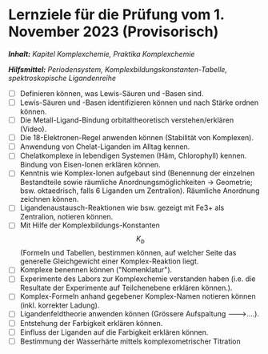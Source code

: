 # Lernziele für die Prüfung vom 1. November 2023 (Provisorisch)

_**Inhalt:** Kapitel Komplexchemie, Praktika Komplexchemie_

_**Hilfsmittel:** Periodensystem, Komplexbildungskonstanten-Tabelle, spektroskopische Ligandenreihe_

* [ ] Definieren können, was Lewis-Säuren und -Basen sind.
* [ ] Lewis-Säuren und -Basen identifizieren können und nach Stärke ordnen können.
* [ ] Die Metall-Ligand-Bindung orbitaltheoretisch verstehen/erklären (Video).
* [ ] Die 18-Elektronen-Regel anwenden können (Stabilität von Komplexen).
* [ ] Anwendung von Chelat-Liganden im Alltag kennen.
* [ ] Chelatkomplexe in lebendigen Systemen (Häm, Chlorophyll) kennen. Bindung von Eisen-Ionen erklären können.
* [ ] Kenntnis wie Komplex-Ionen aufgebaut sind (Benennung der einzelnen Bestandteile sowie räumliche Anordnungsmöglichkeiten → Geometrie; bsw. oktaedrisch, falls 6 Liganden um Zentralion). Räumliche Anordnung zeichnen können.
* [ ] Ligandenaustausch-Reaktionen wie bsw. gezeigt mit Fe3+ als Zentralion, notieren können.&#x20;
* [ ] Mit Hilfe der Komplexbildungs-Konstanten $$K_b$$ (Formeln und Tabellen, bestimmen können, auf welcher Seite das generelle Gleichgewicht einer Komplex-Reaktion liegt.
* [ ] Komplexe benennen können ("Nomenklatur").
* [ ] Experimente des Labors zur Komplexchemie verstanden haben (i.e. die Resultate der Experimente auf Teilchenebene erklären können.).
* [ ] Komplex-Formeln anhand gegebener Komplex-Namen notieren können (inkl. korrekter Ladung).
* [ ] Ligandenfeldtheorie anwenden können (Grössere Aufspaltung --->....).
* [ ] Entstehung der Farbigkeit erklären können.
* [ ] Einfluss der Liganden auf die Farbigkeit erklären können.
* [ ] Bestimmung der Wasserhärte mittels komplexometrischer Titration
